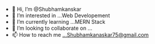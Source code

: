 - 👋 Hi, I’m @Shubhamkanskar
- 👀 I’m interested in ...Web Developement
- 🌱 I’m currently learning ...MERN Stack
- 💞️ I’m looking to collaborate on ...
- 📫 How to reach me ...Shubhamkanaskar75@gmail.com

<!---
Shubhamkanskar/Shubhamkanskar is a ✨ special ✨ repository because its `README.md` (this file) appears on your GitHub profile.
You can click the Preview link to take a look at your changes.
--->

